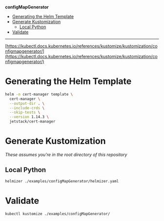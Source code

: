 **configMapGenerator**

- [Generating the Helm Template](#generating-the-helm-template)
- [Generate Kustomization](#generate-kustomization)
  - [Local Python](#local-python)
- [Validate](#validate)

---

[https://kubectl.docs.kubernetes.io/references/kustomize/kustomization/configmapgenerator/](https://kubectl.docs.kubernetes.io/references/kustomize/kustomization/configmapgenerator/)

# Generating the Helm Template

```bash
helm -n cert-manager template \
  cert-manager \
  --output-dir . \
  --include-crds \
  --skip-tests \
  --version 1.14.3 \
  jetstack/cert-manager
```

# Generate Kustomization

_These assumes you're in the root directory of this repository_

## Local Python

```bash
helmizer ./examples/configMapGenerator/helmizer.yaml
```

# Validate

```bash
kubectl kustomize ./examples/configMapGenerator/
```
